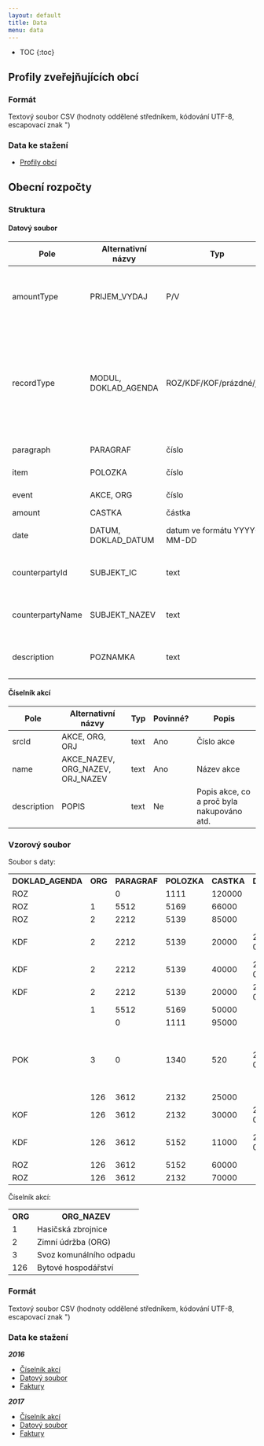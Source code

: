 ```yaml
---
layout: default
title: Data
menu: data
---
```


* TOC
{:toc}

## Profily zveřejňujících obcí

### Formát

Textový soubor CSV (hodnoty oddělené středníkem, kódování UTF-8, escapovací znak ")

### Data ke stažení
- [Profily obcí](https://cityvizor.cz/data/exports/profiles.csv)

## Obecní rozpočty

### Struktura

#### Datový soubor
<table class="table table-condensed table-hover table-striped">
  <thead>
    <tr><th>Pole</th><th>Alternativní názvy</th><th>Typ</th><th>Povinné?</th><th>Popis</th></tr>    
  </thead>
  <tbody>
    <tr><td>amountType</td><td>PRIJEM_VYDAJ</td><td>P/V</td><td>Ne</td><td>Označení zda se jedná o příjmový či výdajový záznam</td></tr>
    <tr><td>recordType</td><td>MODUL, DOKLAD_AGENDA</td><td>ROZ/KDF/KOF/prázdné/jiné</td><td>Ano</td><td>Typ záznamu. ROZ = rozpočet, KDF = došlá faktura, KOF = odešlá faktura, prázdné/jiné = ostatní záznamy</td></tr>
    <tr><td>paragraph</td><td>PARAGRAF</td><td>číslo</td><td>Ano</td><td>Rozpočtový paragraf</td></tr>
    <tr><td>item</td><td>POLOZKA</td><td>číslo</td><td>Ano</td><td>Rozpočtová položka</td></tr>
    <tr><td>event</td><td>AKCE, ORG</td><td>číslo</td><td>Ne</td><td>Číslo akce dle číselníku</td></tr>
    <tr><td>amount</td><td>CASTKA</td><td>částka</td><td>Ano</td><td>Částka v Kč</td></tr>
    <tr><td>date</td><td>DATUM, DOKLAD_DATUM</td><td>datum ve formátu YYYY-MM-DD</td><td>Ne</td><td>Datum, pouze u faktur</td></tr>
    <tr><td>counterpartyId</td><td>SUBJEKT_IC</td><td>text</td><td>Ne</td><td>IČO protistrany, pouze u faktur</td></tr>
    <tr><td>counterpartyName</td><td>SUBJEKT_NAZEV</td><td>text</td><td>Ne</td><td>Jméno protistrany, pouze u faktur</td></tr>
    <tr><td>description</td><td>POZNAMKA</td><td>text</td><td>Ne</td><td>Popis faktury, pouze u faktur</td></tr>
  </tbody>
</table>
    
#### Číselník akcí
<table class="table table-condensed table-hover table-striped">
  <thead>
    <tr><th>Pole</th><th>Alternativní názvy</th><th>Typ</th><th>Povinné?</th><th>Popis</th></tr>    
  </thead>
  <tbody>
  <tr><td>srcId</td><td>AKCE, ORG, ORJ</td><td>text</td><td>Ano</td><td>Číslo akce</td></tr>
    <tr><td>name</td><td>AKCE_NAZEV, ORG_NAZEV, ORJ_NAZEV</td><td>text</td><td>Ano</td><td>Název akce</td></tr>
    <tr><td>description</td><td>POPIS</td><td>text</td><td>Ne</td><td>Popis akce, co a proč byla nakupováno atd.</td></tr>
  </tbody>
</table>

### Vzorový soubor

Soubor s daty:

<table class="table table-condensed table-hover table-striped">
  <tr>
    <th>DOKLAD_AGENDA</th>
    <th>ORG</th>
    <th>PARAGRAF</th>
    <th>POLOZKA</th>
    <th>CASTKA</th>
    <th>DATUM</th>
    <th>SUBJEKT_IC</th>
    <th>SUBJEKT_NAZEV</th>
    <th>POZNAMKA</th>
  </tr>
  <tr>
    <td>ROZ</td>
    <td></td>
    <td>0</td>
    <td>1111</td>
    <td>120000</td>
    <td></td>
    <td></td>
    <td></td>
    <td></td>
  </tr>
  <tr>
    <td>ROZ</td>
    <td>1</td>
    <td>5512</td>
    <td>5169</td>
    <td>66000</td>
    <td></td>
    <td></td>
    <td></td>
    <td></td>
  </tr>
  <tr>
    <td>ROZ</td>
    <td>2</td>
    <td>2212</td>
    <td>5139</td>
    <td>85000</td>
    <td></td>
    <td></td>
    <td></td>
    <td></td>
  </tr>
  <tr>
    <td>KDF</td>
    <td>2</td>
    <td>2212</td>
    <td>5139</td>
    <td>20000</td>
    <td>2017-01-05</td>
    <td>12345678</td>
    <td>Jiří Novák</td>
    <td>Uhrada za smluvené služby</td>
  </tr>
  <tr>
    <td>KDF</td>
    <td>2</td>
    <td>2212</td>
    <td>5139</td>
    <td>40000</td>
    <td>2017-02-01</td>
    <td>22345678</td>
    <td>Doprava a.s.</td>
    <td>Uhrada za leden</td>
  </tr>
  <tr>
    <td>KDF</td>
    <td>2</td>
    <td>2212</td>
    <td>5139</td>
    <td>20000</td>
    <td>2017-03-01</td>
    <td>22345678</td>
    <td>Doprava a.s.</td>
    <td>Uhrada za unor</td>
  </tr>
  <tr>
    <td></td>
    <td>1</td>
    <td>5512</td>
    <td>5169</td>
    <td>50000</td>
    <td></td>
    <td></td>
    <td></td>
    <td></td>
  </tr>
  <tr>
    <td></td>
    <td></td>
    <td>0</td>
    <td>1111</td>
    <td>95000</td>
    <td></td>
    <td></td>
    <td></td>
    <td></td>
  </tr>
  <tr>
    <td>POK</td>
    <td>3</td>
    <td>0</td>
    <td>1340</td>
    <td>520</td>
    <td>2017-01-08</td>
    <td></td>
    <td></td>
    <td>Platební poukazka (pozn.: tento popis se v cityvizoru neukáže</td>
  </tr>
  <tr>
    <td></td>
    <td>126</td>
    <td>3612</td>
    <td>2132</td>
    <td>25000</td>
    <td></td>
    <td></td>
    <td></td>
    <td></td>
  </tr>
  <tr>
    <td>KOF</td>
    <td>126</td>
    <td>3612</td>
    <td>2132</td>
    <td>30000</td>
    <td>2017-09-29</td>
    <td>32345678</td>
    <td>ABC Group</td>
    <td> a.s.</td>
  </tr>
  <tr>
    <td>KDF</td>
    <td>126</td>
    <td>3612</td>
    <td>5152</td>
    <td>11000</td>
    <td>2017-01-11</td>
    <td>42345678</td>
    <td>RWE</td>
    <td>Byty - dodávka tep. energie </td>
  </tr>
  <tr>
    <td>ROZ</td>
    <td>126</td>
    <td>3612</td>
    <td>5152</td>
    <td>60000</td>
    <td></td>
    <td></td>
    <td></td>
    <td></td>
  </tr>
  <tr>
    <td>ROZ</td>
    <td>126</td>
    <td>3612</td>
    <td>2132</td>
    <td>70000</td>
    <td></td>
    <td></td>
    <td></td>
    <td></td>
  </tr>
</table>

Číselník akcí:

<table class="table table-condensed table-hover table-striped">
  <tr>
    <th>ORG</th>
    <th>ORG_NAZEV</th>
  </tr>
  <tr>
    <td>1</td>
    <td>Hasičská zbrojnice</td>
  </tr>
  <tr>
    <td>2</td>
    <td>Zimní údržba (ORG)</td>
  </tr>
  <tr>
    <td>3</td>
    <td>Svoz komunálního odpadu</td>
  </tr>
  <tr>
    <td>126</td>
    <td>Bytové hospodářství</td>
  </tr>
</table>

### Formát

Textový soubor CSV (hodnoty oddělené středníkem, kódování UTF-8, escapovací znak ")

### Data ke stažení

***2016***
- [Číselník akcí](https://cityvizor.cz/data/exports/budgets-2016.events.csv)
- [Datový soubor](https://cityvizor.cz/data/exports/budgets-2016.data.csv)
- [Faktury](https://cityvizor.cz/data/exports/budgets-2016.payments.csv)

***2017***
- [Číselník akcí](https://cityvizor.cz/data/exports/budgets-2017.events.csv)
- [Datový soubor](https://cityvizor.cz/data/exports/budgets-2017.data.csv)
- [Faktury](https://cityvizor.cz/data/exports/budgets-2017.payments.csv)
